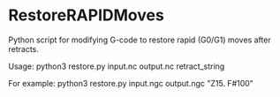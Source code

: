 # RestoreRAPIDMoves
Python script for modifying G-code to restore rapid (G0/G1) moves after retracts.

Usage:
python3 restore.py input.nc output.nc retract_string

For example:
python3 restore.py input.ngc output.ngc "Z15. F#100"
